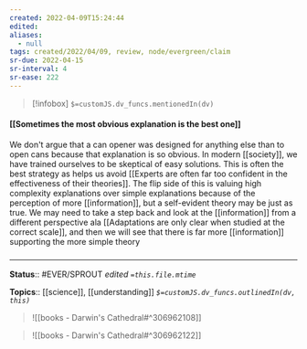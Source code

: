 ```yaml
---
created: 2022-04-09T15:24:44 
edited: 
aliases:
  - null
tags: created/2022/04/09, review, node/evergreen/claim
sr-due: 2022-04-15
sr-interval: 4
sr-ease: 222
---
```

> [!infobox]
`$=customJS.dv_funcs.mentionedIn(dv)`

#### [[Sometimes the most obvious explanation is the best one]]

We don't argue that a can opener was designed for anything else than to open cans because that explanation is so obvious.
In modern [[society]], we have trained ourselves to be skeptical of easy solutions.
This is often the best strategy as helps us avoid
[[Experts are often far too confident in the effectiveness of their theories]].
The flip side of this is valuing high complexity explanations over simple explanations because of the perception of more [[information]],
but a self-evident theory may be just as true.
We may need to take a step back and look at the [[information]] from a different perspective
ala [[Adaptations are only clear when studied at the correct scale]],
and then we will see that there is far more [[information]] supporting the more simple theory

### <hr class="footnote"/>

**Status**:: #EVER/SPROUT
*edited `=this.file.mtime`*

**Topics**:: [[science]], [[understanding]]
*`$=customJS.dv_funcs.outlinedIn(dv, this)`*


> ![[books - Darwin's Cathedral#^306962108]]

> ![[books - Darwin's Cathedral#^306962122]]
